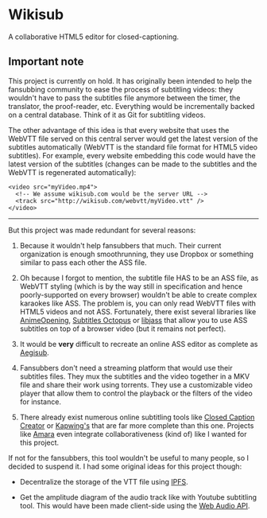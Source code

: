 # Wikisub

A collaborative HTML5 editor for closed-captioning.

## Important note

This project is currently on hold. It has originally been intended to help the fansubbing community to ease the process of subtitling videos: they wouldn't have to pass the subtitles file anymore between the timer, the translator, the proof-reader, etc. Everything would be incrementally backed on a central database. Think of it as Git for subtitling videos.

The other advantage of this idea is that every website that uses the WebVTT file served on this central server would get the latest version of the subtitles automatically (WebVTT is the standard file format for HTML5 video subtitles). For example, every website embedding this code would have the latest version of the subtitles (changes can be made to the subtitles and the WebVTT is regenerated automatically):

```
<video src="myVideo.mp4">
  <!-- We assume wikisub.com would be the server URL -->
  <track src="http://wikisub.com/webvtt/myVideo.vtt" />
</video>
```

---

But this project was made redundant for several reasons:

1. Because it wouldn't help fansubbers that much. Their current organization is enough smoothrunning, they use Dropbox or something similar to pass each other the ASS file.

2. Oh because I forgot to mention, the subtitle file HAS to be an ASS file, as WebVTT styling (which is by the way still in specification and hence poorly-supported on every browser) wouldn't be able to create complex karaokes like ASS. The problem is, you can only read WebVTT files with HTML5 videos and not ASS. Fortunately, there exist several libraries like [AnimeOpening][anime-opening], [Subtitles Octopus][subtitles-octopus] or [libjass][libjass] that allow you to use ASS subtitles on top of a browser video (but it remains not perfect).

3. It would be __very__ difficult to recreate an online ASS editor as complete as [Aegisub][aegisub].

4. Fansubbers don't need a streaming platform that would use their subtitles files. They mux the subtitles and the video together in a MKV file and share their work using torrents. They use a customizable video player that allow them to control the playback or the filters of the video for instance.

5. There already exist numerous online subtitling tools like [Closed Caption Creator][closed-caption-creator] or [Kapwing's][kapwing] that are far more complete than this one. Projects like [Amara][amara] even integrate collaborativeness (kind of) like I wanted for this project.

If not for the fansubbers, this tool wouldn't be useful to many people, so I decided to suspend it. I had some original ideas for this project though:

- Decentralize the storage of the VTT file using [IPFS][ipfs].

- Get the amplitude diagram of the audio track like with Youtube subtitling tool. This would have been made client-side using the [Web Audio API][web-audio-api].

  [//]: # (Misc)
  [aegisub]: http://www.aegisub.org/
  [web-audio-api]: https://developer.mozilla.org/en-US/docs/Web/API/Web_Audio_API
  [ipfs]: https://ipfs.io/

  [//]: # (GitHub libraries for reading ASS on browser)
  [anime-opening]: https://github.com/AniDevTwitter/animeopenings/blob/master/JS/subtitles.js
  [subtitles-octopus]: https://github.com/Dador/JavascriptSubtitlesOctopus
  [libjass]: https://github.com/Arnavion/libjass

  [//]: # (Already existing online subtitling tools)
  [closed-caption-creator]: https://app.closedcaptioncreator.com
  [kapwing]: https://www.kapwing.com/caption-video
  [amara]: https://amara.org

